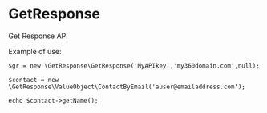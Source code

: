 # GetResponse
Get Response API

Example of use:
```
$gr = new \GetResponse\GetResponse('MyAPIkey','my360domain.com',null);

$contact = new \GetResponse\ValueObject\ContactByEmail('auser@emailaddress.com');

echo $contact->getName();

```
